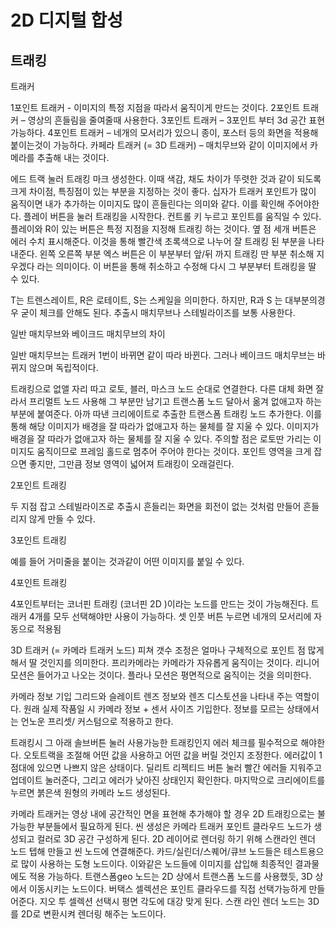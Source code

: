 # 2D 디지털 합성
## 트래킹

트래커

1포인트 트래커 - 이미지의 특정 지점을 따라서 움직이게 만드는 것이다.
2포인트 트래커 – 영상의 흔들림을 줄여줄때 사용한다.
3포인트 트래커 – 3포인트 부터 3d 공간 표현가능하다. 
4포인트 트래커 – 네개의 모서리가 있으니 종이, 포스터 등의 화면을 적용해 붙이는것이 가능하다.
카페라 트래커 (= 3D 트래커) – 매치무브와 같이 이미지에서 카메라를 추출해 내는 것이다. 

에드 트랙 눌러 트래킹 마크 생성한다. 이때 색감, 채도 차이가 뚜렷한 것과 같이 되도록 크게 차이점, 특징점이 있는 부분을 지정하는 것이 좋다.
십자가 트래커 포인트가 많이 움직이면 내가 추가하는 이미지도 많이 흔들린다는 의미와 같다. 이를 확인해 주어야한다. 
플레이 버튼을 눌러 트래킹을 시작한다. 컨트롤 키 누르고 포인트를 움직일 수 있다.
플레이와 R이 있는 버튼은 특정 지점을 지정해 트래킹 하는 것이다.
옆 점 세개 버튼은 에러 수치 표시해준다. 이것을 통해 빨간색 초록색으로 나누어 잘 트래킹 된 부분을 나타내준다. 
왼쪽 오른쪽 부분 엑스 버튼은 이 부분부터 앞/뒤 까지 트래킹 딴 부분 취소해 지우겠다 라는 의미이다. 이 버튼을 통해 취소하고 수정해 다시 그 부분부터 트래킹을 딸 수 있다.

T는 트렌스레이트, R은 로테이트, S는 스케일을 의미한다. 
하지만, R과 S 는 대부분의경우 굳이 체크를 안해도 된다. 
추출시 매치무브나 스테빌라이즈를 보통 사용한다. 

일반 매치무브와 베이크드 매치무브의 차이

일반 매치무브는 트래커 1번이 바뀌면 같이 따라 바뀐다. 
그러나 베이크드 매치무브는 바뀌지 않으며 독립적이다. 

트래킹으로 없앨 자리 따고 
로토, 블러, 마스크 노드 순대로 연결한다. 
다른 대체 화면 잘라서 프리멀트 노드 사용해 그 부분만 남기고 트랜스폼 노드 달아서 옮겨 없애고자 하는 부분에 붙여준다. 
아까 따낸 크리에이트로 추출한 트랜스폼 트래킹 노드 추가한다. 
이를 통해 해당 이미지가 배경을 잘 따라가 없애고자 하는 물체를 잘 지울 수 있다. 
이미지가 배경을 잘 따라가 없애고자 하는 물체를 잘 지울 수 있다. 
주의할 점은 로토딴 가리는 이미지도 움직이므로 프레임 홀드로 멈추어 주어야 한다는 것이다. 
포인트 영역을 크게 잡으면 좋지만, 그만큼 정보 영역이 넓어져 트래킹이 오래걸린다. 

2포인트 트래킹

두 지점 잡고 스테빌라이즈로 추출시 흔들리는 화면을 회전이 없는 것처럼 만들어 흔들리지 않게 만들 수 있다. 

3포인트 트래킹

예를 들어 거미줄을 붙이는 것과같이 어떤 이미지를 붙일 수 있다. 

4포인트 트래킹

4포인트부터는 코너핀 트래킹 (코너핀 2D )이라는 노드를 만드는 것이 가능해진다. 
트래커 4개를 모두 선택해야만 사용이 가능하다. 
셋 인풋 버튼 누르면 네개의 모서리에 자동으로 적용됨

3D 트래커 (= 카메라 트래커 노드)
피쳐 갯수 조정은 얼마나 구체적으로 포인트 점 많게해서 딸 것인지를 의미한다. 
프리카메라는 카메라가 자유롭게 움직이는 것이다. 
리니어 모션은 들어가고 나오는 것이다. 
플라나 모션은 평면적으로 움직이는 것을 의미한다. 

카메라 정보 기입 
그리드와 슬레이트 렌즈 정보와 렌즈 디스토션을 나타내 주는 역할이다. 
원래 실제 작품일 시 카메라 정보 + 센서 사이즈 기입한다. 
정보를 모르는 상태에서는 언노운 프리셋/ 커스텀으로 적용하고 한다. 

트래킹시 그 아래 솔브버튼 눌러 사용가능한 트래킹인지 에러 체크를 필수적으로 해야한다. 
오토트랙을 조절해 어떤 값을 사용하고 어떤 값을 버릴 것인지 조정한다. 에러값이 1점대에 있으면 나쁘지 않은 상태이다. 
딜리트 리젝티드 버튼 눌러 빨간 에러들 지워주고 업데이트 눌러준다, 그리고 에러가 낮아진 상태인지 확인한다. 
마지막으로 크리에이트를 누르면 붉은색 원형의 카메라 노드 생성된다. 

카메라 트래커는 영상 내에 공간적인 면을 표현해 추가해야 할 경우 2D 트래킹으로는 불가능한 부분들에서 필요하게 된다. 
씬 생성은 카메라 트래커 포인트 클라우드 노드가 생성되고 컬러로 3D 공간 구성하게 된다. 
2D 레이어로 렌더링 하기 위해 스캔라인 렌더 노드 텝해 만들고 씬 노드에 연결해준다. 
카드/실린더/스퀘어/큐브 노드들은 테스트용으로 많이 사용하는 도형 노드이다. 이와같은 노드들에 이미지를 삽입해 최종적인 결과물에도 적용 가능하다. 
트랜스폼geo 노드는 2D 상에서 트랜스폼 노드를 사용했듯, 3D 상에서 이동시키는 노드이다. 
버택스 셀렉션은 포인트 클라우드를 직접 선택가능하게 만들어준다. 지오 투 셀렉션 선택시 평면 각도에 대강 맞게 된다. 
스캔 라인 렌더 노드는 3D를 2D로 변환시켜 렌더링 해주는 노드이다. 

